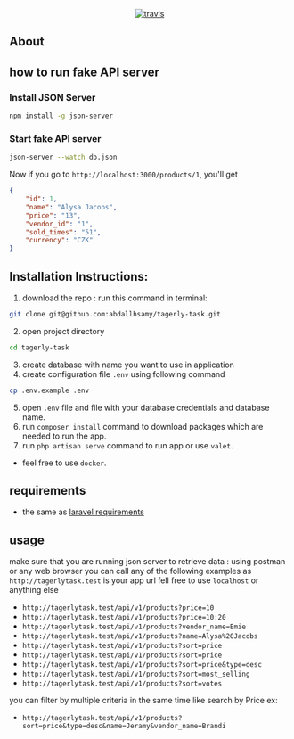 <p align="center">
<a href="https://travis-ci.org/abdallhsamy/tagerly-task"><img src="https://travis-ci.org/your/repo.svg?branch=main" alt="travis"></a>

</p>

## About

## how to run fake API server

### Install JSON Server

```bash
npm install -g json-server
```

### Start fake API server

```bash
json-server --watch db.json
```

Now if you go to `http://localhost:3000/products/1`, you'll get

```json
{
    "id": 1,
    "name": "Alysa Jacobs",
    "price": "13",
    "vendor_id": "1",
    "sold_times": "51",
    "currency": "CZK"
}
```

## Installation Instructions:

1. download the repo : run this command in terminal:
```bash 
git clone git@github.com:abdallhsamy/tagerly-task.git
```
2. open project directory
```bash
cd tagerly-task
```
3. create database with name you want to use in application
4. create configuration file `.env` using following command
```bash
cp .env.example .env
```
5. open `.env` file and file with your database credentials and database name.
6. run `composer install` command to download packages which are needed to run the app.
7. run `php artisan serve` command to run app or use `valet`.

- feel free to use `docker`.
## requirements


- the same as [laravel requirements](https://laravel.com/docs/7.x/installation#server-requirements)



## usage
 make sure that you are running json server to retrieve data :
 using postman or any web browser you can call any of the following examples   as `http://tagerlytask.test` is your app url fell free to use `localhost` or anything else
 -  `http://tagerlytask.test/api/v1/products?price=10`
 -  `http://tagerlytask.test/api/v1/products?price=10:20`
 -  `http://tagerlytask.test/api/v1/products?vendor_name=Emie`
 -  `http://tagerlytask.test/api/v1/products?name=Alysa%20Jacobs`
 -  `http://tagerlytask.test/api/v1/products?sort=price`
 -  `http://tagerlytask.test/api/v1/products?sort=price`
 -  `http://tagerlytask.test/api/v1/products?sort=price&type=desc`
 -  `http://tagerlytask.test/api/v1/products?sort=most_selling`
 -  `http://tagerlytask.test/api/v1/products?sort=votes`

you can filter by multiple criteria in the same time like search by Price ex:
 -  `http://tagerlytask.test/api/v1/products?sort=price&type=desc&name=Jeramy&vendor_name=Brandi`

